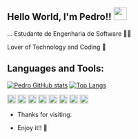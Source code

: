 ## Hello World, I'm Pedro!! <img src=https://github.com/TheDudeThatCode/TheDudeThatCode/blob/master/Assets/Earth.gif width="30">
 
… Estudante de Engenharia de Software 👩‍💻
 
Lover of Technology and Coding 💓

## Languages and Tools:
[![Pedro GitHub stats](https://github-readme-stats.vercel.app/api?username=rorxtto)](https://github.com/rorxtto/github-readme-stats)
[![Top Langs](https://github-readme-stats.vercel.app/api/top-langs/?username=rorxtto&layout=compact)](https://github.com/rorxtto/github-readme-stats)


<code><img height="20" src="https://img.shields.io/badge/Java-ED8B00?style=for-the-badge&logo=java&logoColor=white"></code>
<code><img height="20" src="https://img.shields.io/badge/MySQL-00000F?style=for-the-badge&logo=mysql&logoColor=white"></code>
<code><img height="20" src="https://img.shields.io/badge/Postman-FF6C37?style=for-the-badge&logo=Postman&logoColor=white"></code>
<code><img height="20" src="https://img.shields.io/badge/Git-F05032?style=for-the-badge&logo=git&logoColor=white"></code>
<code><img height="20" src="https://img.shields.io/badge/JavaScript-323330?style=for-the-badge&logo=javascript&logoColor=F7DF1E"></code>
<code><img height="20" src="https://img.shields.io/badge/HTML-239120?style=for-the-badge&logo=html5&logoColor=white"></code>
<code><img height="20" src="https://img.shields.io/badge/CSS-239120?&style=for-the-badge&logo=css3&logoColor=white"></code>
<code><img height="20" src="https://img.shields.io/badge/TypeScript-007ACC?style=for-the-badge&logo=typescript&logoColor=white"></code>

- Thanks for visiting. 
 
- Enjoy it!! 🤖
